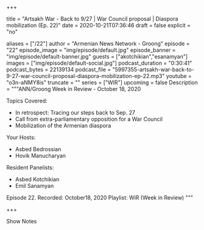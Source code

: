 
+++

title = "Artsakh War - Back to 9/27 | War Council proposal | Diaspora mobilization (Ep. 22)"
date = 2020-10-21T07:36:46
draft = false
explicit = "no"

aliases = ["/22"]
author = "Armenian News Network - Groong"
episode = "22"
episode_image = "img/episode/default.jpg"
episode_banner = "img/episode/default-banner.jpg"
guests = ["akotchikian","esanamyan"]
images = ["img/episode/default-social.jpg"]
podcast_duration = "0:30:41"
podcast_bytes = 22139134
podcast_file = "5997355-artsakh-war-back-to-9-27-war-council-proposal-diaspora-mobilization-ep-22.mp3"
youtube = "o3n-aNMY8is"
truncate = ""
series = ["WIR"]
upcoming = false
Description = """ANN/Groong Week in Review - October 18, 2020

Topics Covered:
- In retrospect: Tracing our steps back to Sep. 27
- Call from extra-parliamentary opposition for a War Council
- Mobilization of the Armenian diaspora

Your Hosts:
- Asbed Bedrossian
- Hovik Manucharyan

Resident Panelists:
- Asbed Kotchikian
- Emil Sanamyan

Episode 22.
Recorded: October18, 2020
Playlist: WiR (Week in Review)
"""

+++

Show Notes

